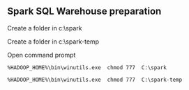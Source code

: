 

## Spark SQL Warehouse preparation

Create a folder in c:\spark

Create a folder in c:\spark-temp

Open command prompt 

```
%HADOOP_HOME%\bin\winutils.exe  chmod 777  C:\spark
```


```
%HADOOP_HOME%\bin\winutils.exe  chmod 777  C:\spark-temp
```
